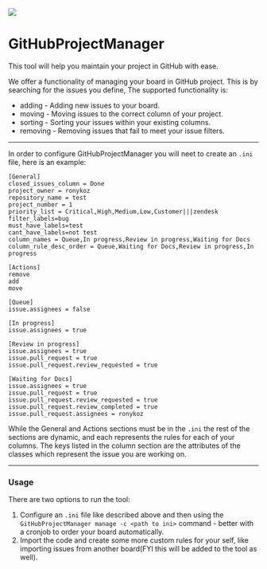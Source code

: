 [![](https://github.com/ronykoz/GitHubProjectManager/workflows/Python%20package/badge.svg)](https://github.com/ronykoz/GitHubProjectManager/actions?query=branch%3Amaster)

# GitHubProjectManager
This tool will help you maintain your project in GitHub with ease.

We offer a functionality of managing your board in GitHub project.
This is by searching for the issues you define, The supported functionality is:
* adding - Adding new issues to your board.
* moving - Moving issues to the correct column of your project.
* sorting - Sorting your issues within your existing columns.
* removing - Removing issues that fail to meet your issue filters.

___
In order to configure GitHubProjectManager you will neet to create an `.ini` file, here is an example:
```buildoutcfg
[General]
closed_issues_column = Done
project_owner = ronykoz
repository_name = test
project_number = 1
priority_list = Critical,High,Medium,Low,Customer|||zendesk
filter_labels=bug
must_have_labels=test
cant_have_labels=not test
column_names = Queue,In progress,Review in progress,Waiting for Docs
column_rule_desc_order = Queue,Waiting for Docs,Review in progress,In progress

[Actions]
remove
add
move

[Queue]
issue.assignees = false

[In progress]
issue.assignees = true

[Review in progress]
issue.assignees = true
issue.pull_request = true
issue.pull_request.review_requested = true

[Waiting for Docs]
issue.assignees = true
issue.pull_request = true
issue.pull_request.review_requested = true
issue.pull_request.review_completed = true
issue.pull_request.assignees = ronykoz

```
While the General and Actions sections must be in the `.ini` the rest of the sections are dynamic, and each represents the rules for each of your columns.
The keys listed in the column section are the attributes of the classes which represent the issue you are working on.

___
### Usage
There are two options to run the tool:
1. Configure an `.ini` file like described above and then using the `GitHubProjectManager manage -c <path to ini>` command - better with a cronjob to order your board automatically.
2. Import the code and create some more custom rules for your self, like importing issues from another board(FYI this will be added to the tool as well).
